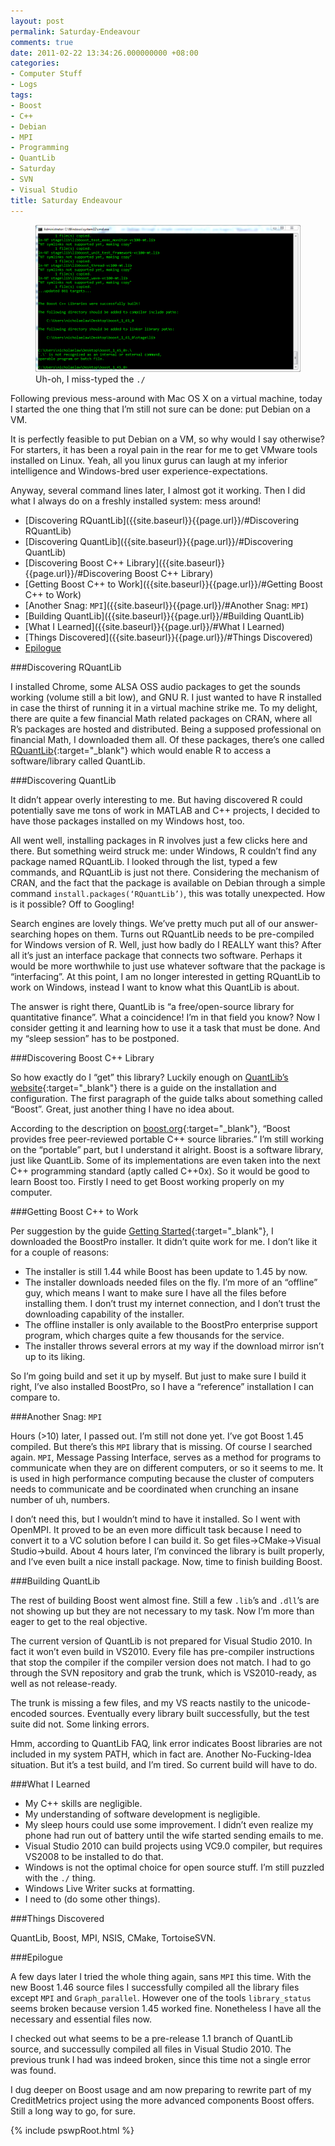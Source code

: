 ```yaml
---
layout: post
permalink: Saturday-Endeavour
comments: true
date: 2011-02-22 13:34:26.000000000 +08:00
categories:
- Computer Stuff
- Logs
tags:
- Boost
- C++
- Debian
- MPI
- Programming
- QuantLib
- Saturday
- SVN
- Visual Studio
title: Saturday Endeavour
---
```


<div class="imgDisplayS" style="max-width: 600px;" itemscope itemtype="http://schema.org/ImageGallery">
  <figure itemprop="associatedMedia" itemscope itemtype="http://schema.org/ImageObject">
    <a href="/assets/old/0220-console-997x554.png" itemprop="contentUrl" data-size="997x554" >
    <img src="/assets/old/0220-console-997x554.png" itemprop="thumbnail" 
      title="Uh-oh, I miss-typed the <code>./</code>" 
      alt="Uh-oh, I miss-typed the <code>./</code>" />
    </a>
    <figcaption itemprop="caption description">Uh-oh, I miss-typed the <code>./</code></figcaption>
  </figure>
</div>

Following previous mess-around with Mac OS X on a virtual machine, today I started the one thing that I’m still not sure can be done: put Debian on a VM.

It is perfectly feasible to put Debian on a VM, so why would I say otherwise? For starters, it has been a royal pain in the rear for me to get VMware tools installed on Linux. Yeah, all you linux gurus can laugh at my inferior intelligence and Windows-bred user experience-expectations.

Anyway, several command lines later, I almost got it working. Then I did what I always do on a freshly installed system: mess around!

* [Discovering RQuantLib]({{site.baseurl}}{{page.url}}/#Discovering RQuantLib)
* [Discovering QuantLib]({{site.baseurl}}{{page.url}}/#Discovering QuantLib)
* [Discovering Boost C++ Library]({{site.baseurl}}{{page.url}}/#Discovering Boost C++ Library)
* [Getting Boost C++ to Work]({{site.baseurl}}{{page.url}}/#Getting Boost C++ to Work)
* [Another Snag: `MPI`]({{site.baseurl}}{{page.url}}/#Another Snag: `MPI`)
* [Building QuantLib]({{site.baseurl}}{{page.url}}/#Building QuantLib)
* [What I Learned]({{site.baseurl}}{{page.url}}/#What I Learned)
* [Things Discovered]({{site.baseurl}}{{page.url}}/#Things Discovered)
* [Epilogue]({{site.baseurl}}{{page.url}}/#Epilogue)

<!--excerpt-->

<div id="Discovering RQuantLib"/>

###Discovering RQuantLib

I installed Chrome, some ALSA OSS audio packages to get the sounds working (volume still a bit low), and GNU R. I just wanted to have R installed in case the thirst of running it in a virtual machine strike me. To my delight, there are quite a few financial Math related packages on CRAN, where all R’s packages are hosted and distributed. Being a supposed professional on financial Math, I downloaded them all. Of these packages, there’s one called [RQuantLib](http://dirk.eddelbuettel.com/code/rquantlib.html){:target="_blank"} which would enable R to access a software/library called QuantLib.

<div id="Discovering QuantLib"/>

###Discovering QuantLib

It didn’t appear overly interesting to me. But having discovered R could potentially save me tons of work in MATLAB and C++ projects, I decided to have those packages installed on my Windows host, too.

All went well, installing packages in R involves just a few clicks here and there. But something weird struck me: under Windows, R couldn’t find any package named RQuantLib. I looked through the list, typed a few commands, and RQuantLib is just not there. Considering the mechanism of CRAN, and the fact that the package is available on Debian through a simple command `install.packages(‘RQuantLib’)`, this was totally unexpected. How is it possible? Off to Googling!

Search engines are lovely things. We’ve pretty much put all of our answer-searching hopes on them. Turns out RQuantLib needs to be pre-compiled for Windows version of R. Well, just how badly do I REALLY want this? After all it’s just an interface package that connects two software. Perhaps it would be more worthwhile to just use whatever software that the package is “interfacing”. At this point, I am no longer interested in getting RQuantLib to work on Windows, instead I want to know what this QuantLib is about.

The answer is right there, QuantLib is “a free/open-source library for quantitative finance”. What a coincidence! I’m in that field you know? Now I consider getting it and learning how to use it a task that must be done. And my “sleep session” has to be postponed.

<div id="Discovering Boost C++ Library"/>

###Discovering Boost C++ Library

So how exactly do I “get” this library? Luckily enough on [QuantLib’s website](http://quantlib.org){:target="_blank"} there is a guide on the installation and configuration. The first paragraph of the guide talks about something called “Boost”. Great, just another thing I have no idea about.

According to the description on [boost.org](http://www.boost.org/){:target="_blank"}, “Boost provides free peer-reviewed portable C++ source libraries.” I’m still working on the “portable” part, but I understand it alright. Boost is a software library, just like QuantLib. Some of its implementations are even taken into the next C++ programming standard (aptly called C++0x). So it would be good to learn Boost too. Firstly I need to get Boost working properly on my computer.

<div id="Getting Boost C++ to Work"/>

###Getting Boost C++ to Work

Per suggestion by the guide [Getting Started](http://www.boost.org/doc/libs/1_45_0/more/getting_started/index.html){:target="_blank"}, I downloaded the BoostPro installer. It didn’t quite work for me. I don’t like it for a couple of reasons:

* The installer is still 1.44 while Boost has been update to 1.45 by now.
* The installer downloads needed files on the fly. I’m more of an “offline” guy, which means I want to make sure I have all the files before installing them. I don’t trust my internet connection, and I don’t trust the downloading capability of the installer.
* The offline installer is only available to the BoostPro enterprise support program, which charges quite a few thousands for the service.
* The installer throws several errors at my way if the download mirror isn’t up to its liking.

So I’m going build and set it up by myself. But just to make sure I build it right, I’ve also installed BoostPro, so I have a “reference” installation I can compare to.

<div id="Another Snag: `MPI`"/>

###Another Snag: `MPI`

Hours (&gt;10) later, I passed out. I’m still not done yet. I’ve got Boost 1.45 compiled. But there’s this `MPI` library that is missing. Of course I searched again. `MPI`, Message Passing Interface, serves as a method for programs to communicate when they are on different computers, or so it seems to me. It is used in high performance computing because the cluster of computers needs to communicate and be coordinated when crunching an insane number of uh, numbers.

I don’t need this, but I wouldn’t mind to have it installed. So I went with OpenMPI. It proved to be an even more difficult task because I need to convert it to a VC solution before I can build it. So get files->CMake->Visual Studio->build. About 4 hours later, I’m convinced the library is built properly, and I’ve even built a nice install package. Now, time to finish building Boost.

<div id="Building QuantLib"/>

###Building QuantLib

The rest of building Boost went almost fine. Still a few `.lib`’s and `.dll`’s are not showing up but they are not necessary to my task. Now I’m more than eager to get to the real objective.

The current version of QuantLib is not prepared for Visual Studio 2010. In fact it won’t even build in VS2010. Every file has pre-compiler instructions that stop the compiler if the compiler version does not match. I had to go through the SVN repository and grab the trunk, which is VS2010-ready, as well as not release-ready.

The trunk is missing a few files, and my VS reacts nastily to the unicode-encoded sources. Eventually every library built successfully, but the test suite did not. Some linking errors.

Hmm, according to QuantLib FAQ, link error indicates Boost libraries are not included in my system PATH, which in fact are. Another No-Fucking-Idea situation. But it’s a test build, and I’m tired. So current build will have to do.

<div id="What I Learned"/>

###What I Learned

* My C++ skills are negligible.
* My understanding of software development is negligible.
* My sleep hours could use some improvement. I didn’t even realize my phone had run out of battery until the wife started sending emails to me.
* Visual Studio 2010 can build projects using VC9.0 compiler, but requires VS2008 to be installed to do that.
* Windows is not the optimal choice for open source stuff. I’m still puzzled with the `./` thing.
* Windows Live Writer sucks at formatting.
* I need to (do some other things).

<div id="Things Discovered"/>

###Things Discovered

QuantLib, Boost, MPI, NSIS, CMake, TortoiseSVN.

<div id="Epilogue"/>

###Epilogue

A few days later I tried the whole thing again, sans `MPI` this time. With the new Boost 1.46 source files I successfully compiled all the library files except `MPI` and `Graph_parallel`. However one of the tools `library_status` seems broken because version 1.45 worked fine. Nonetheless I have all the necessary and essential files now.

I checked out what seems to be a pre-release 1.1 branch of QuantLib source, and successully compiled all files in Visual Studio 2010. The previous trunk I had was indeed broken, since this time not a single error was found.

I dug deeper on Boost usage and am now preparing to rewrite part of my CreditMetrics project using the more advanced components Boost offers. Still a long way to go, for sure.

{% include pswpRoot.html %}

